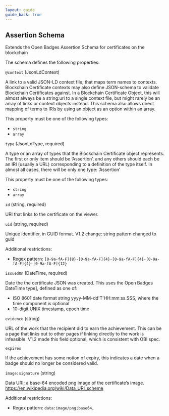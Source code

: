 ```yaml
---
layout: guide
guide_back: true
---
```


## Assertion Schema

Extends the Open Badges Assertion Schema for certificates on the blockchain

The schema defines the following properties:

`@context` (JsonLdContext)

A link to a valid JSON-LD context file, that maps term names to contexts. Blockchain Certificate contexts may also define JSON-schema to validate Blockchain Certificates against. In a Blockchain Certificate Object, this will almost always be a string:uri to a single context file, but might rarely be an array of links or context objects instead. This schema also allows direct mapping of terms to IRIs by using an object as an option within an array.

This property must be one of the following types:

*   `string`
*   `array`

`type` (JsonLdType, required)

A type or an array of types that the Blockchain Certificate object represents. The first or only item should be ‘Assertion’, and any others should each be an IRI (usually a URL) corresponding to a definition of the type itself. In almost all cases, there will be only one type: ‘Assertion’

This property must be one of the following types:

*   `string`
*   `array`

`id` (string, required)

URI that links to the certificate on the viewer.

`uid` (string, required)

Unique identifier, in GUID format. V1.2 change: string pattern changed to guid

Additional restrictions:

*   Regex pattern: `[0-9a-fA-F]{8}-[0-9a-fA-F]{4}-[0-9a-fA-F]{4}-[0-9a-fA-F]{4}-[0-9a-fA-F]{12}`

`issuedOn` (DateTime, required)

Date the the certificate JSON was created. This uses the Open Badges DateTime type], defined as one of:

* ISO 8601 date format string yyyy-MM-dd'T'HH:mm:ss.SSS, where the time component is optional
* 10-digit UNIX timestamp, epoch time

`evidence` (string)

URL of the work that the recipient did to earn the achievement. This can be a page that links out to other pages if linking directly to the work is infeasible. V1.2 made this field optional, which is consistent with OBI spec.

`expires`

If the achievement has some notion of expiry, this indicates a date when a badge should no longer be considered valid.

`image:signature` (string)

Data URI; a base-64 encoded png image of the certificate’s image. https://en.wikipedia.org/wiki/Data_URI_scheme

Additional restrictions:

*   Regex pattern: `data:image/png;base64,`
